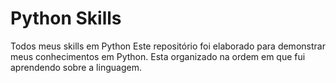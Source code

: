 # Python Skills
 Todos meus skills em Python
Este repositório foi elaborado para demonstrar meus conhecimentos em Python.
Esta organizado na ordem em que fui aprendendo sobre a linguagem.
